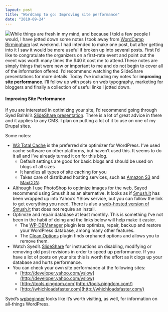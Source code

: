 ```yaml
---
layout: post
title: "WordCamp to go: Improving site performance"
date: "2010-09-24"
---
```


![](/assets/images/wordcamp-in-a-box.jpg)While things are fresh in my mind, and because I told a few people I would, I have jotted down some notes I took away from [WordCamp Birmingham](http://wordcampbirmingham.org/) last weekend. I had intended to make one post, but after getting into it I saw it would be more useful if broken up into several posts. First I’d like to congratulate the organizers on a first-rate event and point out the event was worth many times the $40 it cost me to attend.These notes are simply things that were new or important to me and do not begin to cover all of the information offered. I’d recommend watching the SlideShare presentations for more details. Today I’ve including my notes for **improving site performance**. I’ll follow up with posts on web typography, marketing for bloggers and finally a collection of useful links I jotted down.

#### **Improving Site Performance**

If you are interested in optimizing your site, I’d recommend going through Syed Balhki’s [SlideShare presentation](http://www.slideshare.net/wpbeginner/speedupwordpresspdf). There is a lot of great advice in there and it applies to any CMS. I plan on putting a lot of it to use on one of my Drupal sites.

Some notes:

- [W3 Total Cache](http://wordpress.org/extend/plugins/w3-total-cache/) is the preferred site optimizer for WordPress. I’ve used cache software on other platforms, but haven’t used this. It seems to do it all and I’ve already turned it on for this blog.
    - Default settings are good for basic blogs and should be used on blogs of all sizes
    - It handles all types of site caching for you
    - Takes care of distributed hosting services, such as [Amazon S3](http://aws.amazon.com/s3/) and [MaxCDN](http://www.maxcdn.com/).
- Although I use PhotoShop to optimize images for the web, Sayed recommend using Smush.it as an alternative. It looks as if [Smush.it](http://developer.yahoo.com/yslow/smushit/) has been wrapped up into Yahoo’s YSlow service, but you can follow the link to get everything you need. There is also a [web-hosted version of Smush.it](http://www.smushit.com/ysmush.it/) that does not require an install.
- Optimize and repair database at least monthly. This is something I’ve not been in the habit of doing and the links below will help make it easier.
    - The [WP-DBManager](http://wordpress.org/extend/plugins/wp-dbmanager/) plugin lets optimize, repair, backup and restore your WordPress database, among many other features.
    - The [Clean Options](http://wordpress.org/extend/plugins/clean-options/) plugin finds orphaned options and allows you to remove them.
- Watch Syed’s [SlideShare](http://www.slideshare.net/wpbeginner/speedupwordpresspdf) for instructions on disabling, modifying or removing old post revisions in order to speed up performance. If you have a lot of posts on your site this is worth the effort as it clogs up your database and hurts performance.
- You can check your own site performance at the following sites:
    - [http://developer.yahoo.com/yslow](http://developer.yahoo.com/yslow)
    - [http://tools.pingdom.com](http://tools.pingdom.com/)
    - [http://whichloadsfaster.com](http://whichloadsfaster.com/)

Syed’s [wpbeginner](http://wpbeginner.com/) looks like it’s worth visiting, as well, for information on all-things WordPress.
